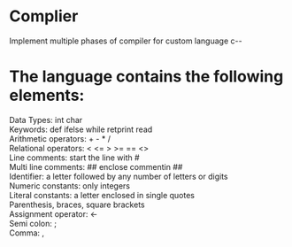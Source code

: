 # Complier
Implement multiple phases of compiler for custom language c--
# The language contains the following elements:
Data Types: int	char <br />
Keywords: def ifelse while retprint read <br />
Arithmetic operators: 	+	- 	* 	/ <br />
Relational operators: 	<	<= 	>	>= 	== 	<> <br />
Line comments: start the line with # <br />
Multi line comments: ## enclose commentin ## <br />
Identifier: a letter followed by any number of letters or digits <br />
Numeric constants: only integers <br />
Literal constants: a letter enclosed in single quotes <br />
Parenthesis, braces, square brackets <br />
Assignment operator: <- <br />
Semi colon: ; <br />
Comma: ,
